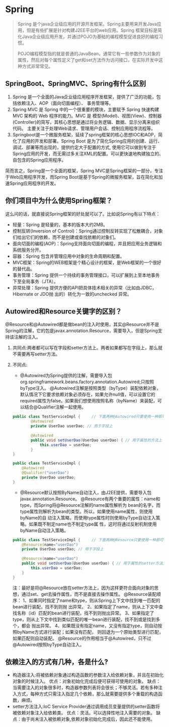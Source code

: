 # Spring
> Spring 是个java企业级应用的开源开发框架。Spring主要用来开发Java应用，但是有些扩展是针对构建J2EE平台的web应用。Spring 框架目标是简化Java企业级应用开发，并通过POJO为基础的编程模型促进良好的编程习惯。 
>
> POJO编程模型指的就是普通的JavaBean，通常它有一些参数作为对象的属性，然后对每个属性定义了get和set方法作为访问接口，在实际开发中这种方式非常常见。

## SpringBoot、SpringMVC、Spring有什么区别 
1. Spring 是⼀个全⾯的Java企业级应⽤程序开发框架，提供了⼴泛的功能，包括依赖注⼊、AOP（⾯向切⾯编程）、 事务管理等。 
2. Spring MVC 是 Spring 中的⼀个很重要的模块，主要赋予 Spring 快速构建 MVC 架构的 Web 程序的能⼒。MVC 是 模型(Model)、视图(View)、控制器(Controller)的简写，其核⼼思想是通过将业务逻辑、数据、显示分离来组织代码。 主要关注于处理Web请求、管理⽤户会话、控制应⽤程序流程等。 
3. Springboot是⼀个微服务框架，延续了spring框架的核⼼思想IOC和AOP，简化了应⽤的开发和部署。Spring Boot 是为了简化Spring应⽤的创建、运⾏、调试、部署等⽽出现的，提供约定⼤于配置的⽅式, 使⽤它可以做到专注于 Spring应⽤的开发，⽽⽆需过多关注XML的配置。可以更快速地构建独⽴的、⾃包含的Spring应⽤程序。

简⽽⾔之，Spring是⼀个全⾯的框架，Spring MVC是Spring框架的⼀部分，专注于Web应⽤程序开发，⽽Spring  Boot是基于Spring的微服务框架，旨在简化和加速Spring应⽤程序的开发。 

## 你们项目中为什么使用Spring框架？ 
这么问的话，就直接说Spring框架的好处就可以了。比如说Spring有以下特点： 
- 轻量：Spring 是轻量的，基本的版本大约2MB。 
- 控制反转(Inversion of Control)：Spring通过控制反转实现了松散耦合，对象们给出它们的依赖，而不是创建或查找依赖的对象们。 
- 面向切面的编程(AOP)：Spring支持面向切面的编程，并且把应用业务逻辑和系统服务分开。 
- 容器：Spring 包含并管理应用中对象的生命周期和配置。 
- MVC框架：Spring的WEB框架是个精心设计的框架，是Web框架的一个很好的替代品。 
- 事务管理：Spring 提供一个持续的事务管理接口，可以扩展到上至本地事务下至全局事务（JTA）。 
- 异常处理：Spring 提供方便的API把具体技术相关的异常（比如由JDBC，Hibernate or JDO抛 出的）转化为一致的unchecked 异常。 

## Autowired和Resource关键字的区别？ 
@Resource和@Autowired都是做bean的注入时使用，其实@Resource并不是Spring的注解，它的包是javax.annotation.Resource，需要导入，但是Spring支持该注解的注入。 

1. 共同点:两者都可以写在字段和setter方法上。两者如果都写在字段上，那么就不需要再写setter方法。 
2. 不同点:
   - @Autowired为Spring提供的注解，需要导入包 org.springframework.beans.factory.annotation.Autowired;只按照byType注入。 @Autowired注解是按照类型（byType）装配依赖对象，默认情况下它要求依赖对象必须存在，如果允许null值，可以设置它的required属性为false。如果我们想使用按照名称（byName）来装配，可以结合@Qualifier注解一起使用。
    ```java
    public class TestServiceImpl {     // 下面两种@Autowired只要使用一种即可     
            @Autowired     
            private UserDao userDao; // 用于字段上          
            
            @Autowired    
            public void setUserDao(UserDao userDao) { // 用于属性的方法上        
                this.userDao = userDao;    
            } 
    } 
    ```

    ```java
    public class TestServiceImpl {     
        @Autowired     
        @Qualifier("userDao")    
        private UserDao userDao;  
    } 
    ```
   - @Resource默认按照ByName自动注入，由J2EE提供，需要导入包javax.annotation.Resource。 @Resource有两个重要的属性：name和type，而Spring将@Resource注解的name属性解析为 bean的名字，而type属性则解析为bean的类型。所以，如果使用name属性，则使用byName的自 动注入策略，而使用type属性时则使用byType自动注入策略。如果既不制定name也不制定type属 性，这时将通过反射机制使用byName自动注入策略。 
    ```java
    public class TestServiceImpl {     // 下面两种@Resource只要使用一种即可     
        @Resource(name="userDao")     
        private UserDao userDao; // 用于字段上          
        
        @Resource(name="userDao")    
        public void setUserDao(UserDao userDao) { // 用于属性的setter方法上        
            this.userDao = userDao;    
        } 
    } 
    ```
    注：最好是将@Resource放在setter方法上，因为这样更符合面向对象的思想，通过set、get去操作属性，而不是直接去操作属性。 @Resource装配顺序： 1、如果同时指定了name和type，则从Spring上下文中找到唯一匹配的bean进行装配，找不到则抛 出异常。 2、如果指定了name，则从上下文中查找名称（id）匹配的bean进行装配，找不到则抛出异常。 3、如果指定了type，则从上下文中找到类似匹配的唯一bean进行装配，找不到或是找到多个，都会 抛出异常。 4、如果既没有指定name，又没有指定type，则自动按照byName方式进行装配；如果没有匹配， 则回退为一个原始类型进行匹配，如果匹配则自动装配。 @Resource的作用相当于@Autowired，只不过@Autowired按照byType自动注入。 

## 依赖注入的方式有几种，各是什么? 
- 构造器注入:将被依赖对象通过构造函数的参数注入给依赖对象，并且在初始化对象的时候注入。 优点：对象初始化完成后便可获得可使用的对象。 缺点：当需要注入的对象很多时，构造器参数列表将会很长；不够灵活。若有多种注入方式，每种方式只需注入指定几个依赖，那么就需要提供多个重载的构造函数，麻烦。
- setter方法注入:IoC Service Provider通过调用成员变量提供的setter函数将被依赖对象注入给依赖类。 优点：灵活。可以选择性地注入需要的对象。 缺点：由于尚未注入被依赖对象,依赖对象初始化完成后，因此还不能使用。 
